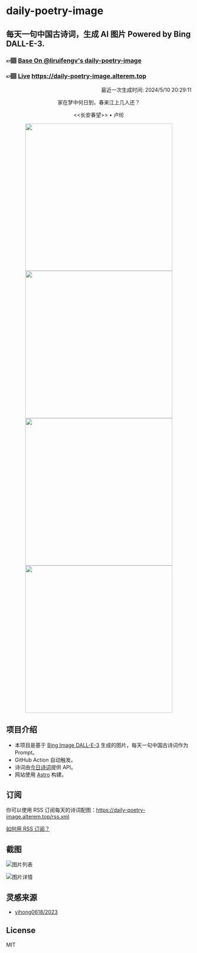 
# daily-poetry-image

## 每天一句中国古诗词，生成 AI 图片 Powered by Bing DALL-E-3.

### 👉🏽 [Base On @liruifengv's daily-poetry-image](https://github.com/liruifengv/daily-poetry-image)

### 👉🏽 [Live](https://daily-poetry-image.alterem.top/) https://daily-poetry-image.alterem.top

<p align="right">
  最近一次生成时间: 2024/5/10 20:29:11
</p>
<p align="center">
家在梦中何日到，春来江上几人还？
</p>
<p align="center">
<<长安春望>> • 卢纶
</p>
<p align="center">
<img src="https://tse2.mm.bing.net/th/id/OIG2.JTcYWoa5ev3S67HLFACj" height="400" width="400" />
<img src="https://tse3.mm.bing.net/th/id/OIG2..6xiYzKIZZH.QTx2H4YG" height="400" width="400" />
<img src="https://tse1.mm.bing.net/th/id/OIG2.LlKMs7w1eOTMBsMD1sVr" height="400" width="400" />
<img src="https://tse2.mm.bing.net/th/id/OIG2.NhaNSolDx1ps4luhPz0Z" height="400" width="400" />
</p>

## 项目介绍

-   本项目是基于 [Bing Image DALL-E-3](https://www.bing.com/images/create) 生成的图片，每天一句中国古诗词作为 Prompt。
-   GitHub Action 自动触发。
-   诗词由[今日诗词](https://www.jinrishici.com/)提供 API。
-   网站使用 [Astro](https://astro.build) 构建。

## 订阅

你可以使用 RSS 订阅每天的诗词配图：https://daily-poetry-image.alterem.top/rss.xml

[如何用 RSS 订阅？](https://zhuanlan.zhihu.com/p/55026716)

## 截图

![图片列表](./screenshots/Snipaste_2023-12-28_21-00-26.png)

![图片详情](./screenshots/Snipaste_2023-12-28_21-00-53.png)

## 灵感来源

-   [yihong0618/2023](https://github.com/yihong0618/2023)

## License

MIT
